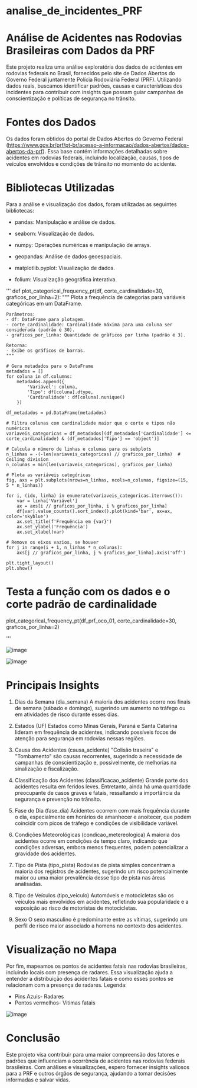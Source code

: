 # analise_de_incidentes_PRF

# Análise de Acidentes nas Rodovias Brasileiras com Dados da PRF

Este projeto realiza uma análise exploratória dos dados de acidentes em rodovias federais no Brasil,
fornecidos pelo site de Dados Abertos do Governo Federal juntamente  Polícia Rodoviária Federal (PRF).
Utilizando dados reais, buscamos identificar padrões, causas e características dos incidentes para contribuir com insights que possam guiar campanhas de conscientização e políticas de segurança no trânsito.


# Fontes dos Dados
Os dados foram obtidos do portal de Dados Abertos do Governo Federal (https://www.gov.br/prf/pt-br/acesso-a-informacao/dados-abertos/dados-abertos-da-prf). Essa base contém informações detalhadas sobre acidentes em rodovias federais, incluindo localização, causas, tipos de veículos envolvidos e condições de trânsito no momento do acidente.

# Bibliotecas Utilizadas
Para a análise e visualização dos dados, foram utilizadas as seguintes bibliotecas:

- pandas: Manipulação e análise de dados.

- seaborn: Visualização de dados.
- numpy: Operações numéricas e manipulação de arrays.
- geopandas: Análise de dados geoespaciais.
- matplotlib.pyplot: Visualização de dados.
- folium: Visualização geográfica interativa.


'''
def plot_categorical_frequency_pt(df, corte_cardinalidade=30, graficos_por_linha=2):
    """
    Plota a frequência de categorias para variáveis categóricas em um DataFrame.

    Parâmetros:
    - df: DataFrame para plotagem.
    - corte_cardinalidade: Cardinalidade máxima para uma coluna ser considerada (padrão é 30).
    - graficos_por_linha: Quantidade de gráficos por linha (padrão é 3).

    Retorna:
    - Exibe os gráficos de barras.
    """

    # Gera metadados para o DataFrame
    metadados = []
    for coluna in df.columns:
        metadados.append({
            'Variável': coluna,
            'Tipo': df[coluna].dtype,
            'Cardinalidade': df[coluna].nunique()
        })

    df_metadados = pd.DataFrame(metadados)

    # Filtra colunas com cardinalidade maior que o corte e tipos não numéricos
    variaveis_categoricas = df_metadados[(df_metadados['Cardinalidade'] <= corte_cardinalidade) & (df_metadados['Tipo'] == 'object')]

    # Calcula o número de linhas e colunas para os subplots
    n_linhas = -(-len(variaveis_categoricas) // graficos_por_linha)  # Ceiling division
    n_colunas = min(len(variaveis_categoricas), graficos_por_linha)

    # Plota as variáveis categóricas
    fig, axs = plt.subplots(nrows=n_linhas, ncols=n_colunas, figsize=(15, 5 * n_linhas))

    for i, (idx, linha) in enumerate(variaveis_categoricas.iterrows()):
        var = linha['Variável']
        ax = axs[i // graficos_por_linha, i % graficos_por_linha]
        df[var].value_counts().sort_index().plot(kind='bar', ax=ax, color='skyblue')
        ax.set_title(f'Frequência em {var}')
        ax.set_ylabel('Frequência')
        ax.set_xlabel(var)

    # Remove os eixos vazios, se houver
    for j in range(i + 1, n_linhas * n_colunas):
        axs[j // graficos_por_linha, j % graficos_por_linha].axis('off')

    plt.tight_layout()
    plt.show()

# Testa a função com os dados e o corte padrão de cardinalidade
plot_categorical_frequency_pt(df_prf_oco_01, corte_cardinalidade=30, graficos_por_linha=2)

'''


  ![image](https://github.com/user-attachments/assets/69582c98-312e-4b14-a407-b6f3b42e6891)


  ![image](https://github.com/user-attachments/assets/63a7b417-e136-4f48-ae4c-1aae830dc3ad)


 # Principais Insights
1. Dias da Semana (dia_semana)
A maioria dos acidentes ocorre nos finais de semana (sábado e domingo), sugerindo um aumento no tráfego ou em atividades de risco durante esses dias.

2. Estados (UF)
Estados como Minas Gerais, Paraná e Santa Catarina lideram em frequência de acidentes, indicando possíveis focos de atenção para segurança em rodovias nessas regiões.

3. Causa dos Acidentes (causa_acidente)
"Colisão traseira" e "Tombamento" são causas recorrentes, sugerindo a necessidade de campanhas de conscientização e, possivelmente, de melhorias na sinalização e fiscalização.

4. Classificação dos Acidentes (classificacao_acidente)
Grande parte dos acidentes resulta em feridos leves. Entretanto, ainda há uma quantidade preocupante de casos graves e fatais, ressaltando a importância da segurança e prevenção no trânsito.

5. Fase do Dia (fase_dia)
Acidentes ocorrem com mais frequência durante o dia, especialmente em horários de amanhecer e anoitecer, que podem coincidir com picos de tráfego e condições de visibilidade variável.

6. Condições Meteorológicas (condicao_metereologica)
A maioria dos acidentes ocorre em condições de tempo claro, indicando que condições adversas, embora menos frequentes, podem potencializar a gravidade dos acidentes.

7. Tipo de Pista (tipo_pista)
Rodovias de pista simples concentram a maioria dos registros de acidentes, sugerindo um risco potencialmente maior ou uma maior prevalência desse tipo de pista nas áreas analisadas.

8. Tipo de Veículos (tipo_veiculo)
Automóveis e motocicletas são os veículos mais envolvidos em acidentes, refletindo sua popularidade e a exposição ao risco de motoristas de motocicletas.

9. Sexo
O sexo masculino é predominante entre as vítimas, sugerindo um perfil de risco maior associado a homens no contexto dos acidentes.


# Visualização no Mapa
Por fim, mapeamos os pontos de acidentes fatais nas rodovias brasileiras, incluindo locais com presença de radares. Essa visualização ajuda a entender a distribuição dos acidentes fatais e como esses pontos se relacionam com a presença de radares.
Legenda:
- Pins Azuis- Radares
- Pontos vermelhos- Vitimas fatais

![image](https://github.com/user-attachments/assets/550dafb3-a398-4fc4-b990-38e7f74eb3b5)



# Conclusão
Este projeto visa contribuir para uma maior compreensão dos fatores e padrões que influenciam a ocorrência de acidentes nas rodovias federais brasileiras. Com análises e visualizações, espero fornecer insights valiosos para a PRF e outros órgãos de segurança, ajudando a tomar decisões informadas e salvar vidas.
